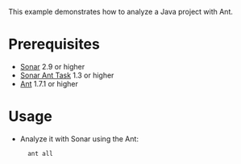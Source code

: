 This example demonstrates how to analyze a Java project with Ant.

Prerequisites
=============
* [Sonar](http://www.sonarsource.org/downloads/) 2.9 or higher
* [Sonar Ant Task](http://docs.codehaus.org/display/SONAR/Installing+and+Configuring+Ant+Task) 1.3 or higher
* [Ant](http://ant.apache.org/) 1.7.1 or higher

Usage
=====
* Analyze it with Sonar using the Ant:

        ant all

